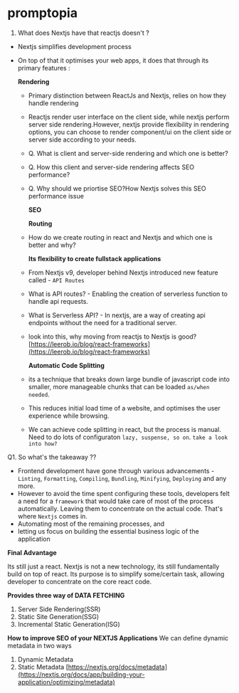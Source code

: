 # promptopia

1. What does Nextjs have that reactjs doesn't ?

- Nextjs simplifies development process
- On top of that it optimises your web apps, it does that through its primary features :

  **Rendering**

  - Primary distinction between ReactJs and Nextjs, relies on how they handle rendering
  - Reactjs render user interface on the client side, while nextjs perform server side rendering.However, nextjs provide flexibility in rendering options, you can choose to render component/ui on the client side or server side according to your needs.
  - Q. What is client and server-side rendering and which one is better?
  - Q. How this client and server-side rendering affects SEO performance?
  - Q. Why should we priortise SEO?How Nextjs solves this SEO performance issue

    **SEO**

    **Routing**

  - How do we create routing in react and Nextjs and which one is better and why?

    **Its flexibility to create fullstack applications**

  - From Nextjs v9, developer behind Nextjs introduced new feature called - `API Routes`
  - What is API routes? - Enabling the creation of serverless function to handle api requests.
  - What is Serverless API? - In nextjs, are a way of creating api endpoints without the need for a traditional server.
  - look into this, why moving from reactjs to Nextjs is good? [https://leerob.io/blog/react-frameworks](https://leerob.io/blog/react-frameworks)

    **Automatic Code Splitting**

  - its a technique that breaks down large bundle of javascript code into smaller, more manageable chunks that can be loaded `as/when needed`.
  - This reduces initial load time of a website, and optimises the user experience while browsing.
  - We can achieve code splitting in react, but the process is manual. Need to do lots of configuraton `lazy, suspense, so on`. `take a look into how?`

Q1. So what's the takeaway ??

- Frontend development have gone through various advancements - `Linting`, `Formatting`, `Compiling`, `Bundling`, `Minifying`, `Deploying` and any more.
- However to avoid the time spent configuring these tools, developers felt a need for a `framework` that would take care of most of the process automatically. Leaving them to concentrate on the actual code. That's where `Nextjs` comes in.
- Automating most of the remaining processes, and
- letting us focus on building the essential business logic of the application

**Final Advantage**

Its still just a react.
Nextjs is not a new technology, its still fundamentally build on top of react.
Its purpose is to simplify some/certain task, allowing developer to concentrate on the core react code.

**Provides three way of DATA FETCHING**

1. Server Side Rendering(SSR)
2. Static Site Generation(SSG)
3. Incremental Static Generation(ISG)

**How to improve SEO of your NEXTJS Applications**
We can define dynamic metadata in two ways

1. Dynamic Metadata
2. Static Metadata
   [https://nextjs.org/docs/metadata](https://nextjs.org/docs/app/building-your-application/optimizing/metadata)
